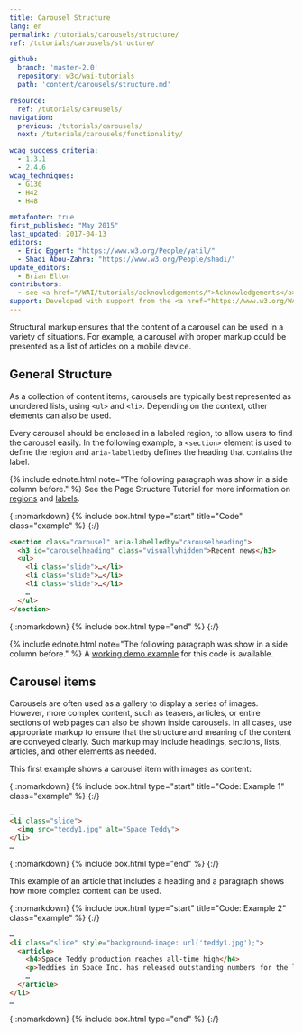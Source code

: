 ```yaml
---
title: Carousel Structure
lang: en
permalink: /tutorials/carousels/structure/
ref: /tutorials/carousels/structure/

github:
  branch: 'master-2.0'
  repository: w3c/wai-tutorials
  path: 'content/carousels/structure.md'

resource:
  ref: /tutorials/carousels/
navigation:
  previous: /tutorials/carousels/
  next: /tutorials/carousels/functionality/

wcag_success_criteria:
  - 1.3.1
  - 2.4.6
wcag_techniques:
  - G130
  - H42
  - H48

metafooter: true
first_published: "May 2015"
last_updated: 2017-04-13
editors:
  - Eric Eggert: "https://www.w3.org/People/yatil/"
  - Shadi Abou-Zahra: "https://www.w3.org/People/shadi/"
update_editors:
  - Brian Elton
contributors:
  - see <a href="/WAI/tutorials/acknowledgements/">Acknowledgements</a>
support: Developed with support from the <a href="https://www.w3.org/WAI/ACT/">WAI-ACT project</a>, co-funded by the <strong>European Commission <abbr title="Information Society Technologies">IST</abbr> Programme</strong>.
---
```


Structural markup ensures that the content of a carousel can be used in a variety of situations. For example, a carousel with proper markup could be presented as a list of articles on a mobile device.

## General Structure

As a collection of content items, carousels are typically best represented as unordered lists, using `<ul>` and `<li>`. Depending on the context, other elements can also be used.

Every carousel should be enclosed in a labeled region, to allow users to find the carousel easily. In the following example, a `<section>` element is used to define the region and `aria-labelledby` defines the heading that contains the label.

{% include ednote.html note="The following paragraph was show in a side column before." %} See the Page Structure Tutorial for more information on [regions](/tutorials/page-structure/regions/) and [labels](/tutorials/page-structure/labels/).


{::nomarkdown}
{% include box.html type="start" title="Code" class="example" %}
{:/}

~~~html
<section class="carousel" aria-labelledby="carouselheading">
  <h3 id="carouselheading" class="visuallyhidden">Recent news</h3>
  <ul>
    <li class="slide">…</li>
    <li class="slide">…</li>
    <li class="slide">…</li>
    …
  </ul>
</section>
~~~

{::nomarkdown}
{% include box.html type="end" %}
{:/}

{% include ednote.html note="The following paragraph was show in a side column before." %} A [working demo example](/tutorials/carousels/working-example/) for this code is available.

## Carousel items

Carousels are often used as a gallery to display a series of images. However, more complex content, such as teasers, articles, or entire sections of web pages can also be shown inside carousels. In all cases, use appropriate markup to ensure that the structure and meaning of the content are conveyed clearly. Such markup may include headings, sections, lists, articles, and other elements as needed.

This first example shows a carousel item with images as content:

{::nomarkdown}
{% include box.html type="start" title="Code: Example 1" class="example" %}
{:/}

~~~html
…
<li class="slide">
  <img src="teddy1.jpg" alt="Space Teddy">
</li>
…
~~~

{::nomarkdown}
{% include box.html type="end" %}
{:/}

This example of an article that includes a heading and a paragraph shows how more complex content can be used.

{::nomarkdown}
{% include box.html type="start" title="Code: Example 2" class="example" %}
{:/}

~~~html
…
<li class="slide" style="background-image: url('teddy1.jpg');">
  <article>
    <h4>Space Teddy production reaches all-time high</h4>
    <p>Teddies in Space Inc. has released outstanding numbers for the last solar year. The production of Space Teddies increased by 17%. The new version, scheduled to be released in a few months, will likely be the biggest Space Teddy release ever.</p>
    …
  </article>
</li>
…
~~~

{::nomarkdown}
{% include box.html type="end" %}
{:/}
